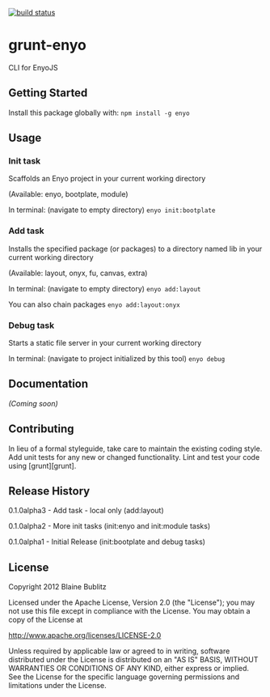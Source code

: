 [![build status](https://secure.travis-ci.org/phated/grunt-enyo.png)](http://travis-ci.org/phated/grunt-enyo)
# grunt-enyo

CLI for EnyoJS

## Getting Started
Install this package globally with: `npm install -g enyo`

## Usage

### Init task

Scaffolds an Enyo project in your current working directory

(Available: enyo, bootplate, module)

In terminal: (navigate to empty directory)
`enyo init:bootplate`

### Add task

Installs the specified package (or packages) to a directory named lib in your current working directory

(Available: layout, onyx, fu, canvas, extra)

In terminal: (navigate to empty directory)
`enyo add:layout`

You can also chain packages
`enyo add:layout:onyx`

### Debug task

Starts a static file server in your current working directory

In terminal: (navigate to project initialized by this tool)
`enyo debug`

## Documentation
_(Coming soon)_

## Contributing
In lieu of a formal styleguide, take care to maintain the existing coding style. Add unit tests for any new or changed functionality. Lint and test your code using [grunt][grunt].

## Release History

0.1.0alpha3 - Add task - local only (add:layout)

0.1.0alpha2 - More init tasks (init:enyo and init:module tasks)

0.1.0alpha1 - Initial Release (init:bootplate and debug tasks)

## License
Copyright 2012 Blaine Bublitz

Licensed under the Apache License, Version 2.0 (the "License");
you may not use this file except in compliance with the License.
You may obtain a copy of the License at

   http://www.apache.org/licenses/LICENSE-2.0

Unless required by applicable law or agreed to in writing, software
distributed under the License is distributed on an "AS IS" BASIS,
WITHOUT WARRANTIES OR CONDITIONS OF ANY KIND, either express or implied.
See the License for the specific language governing permissions and
limitations under the License.
